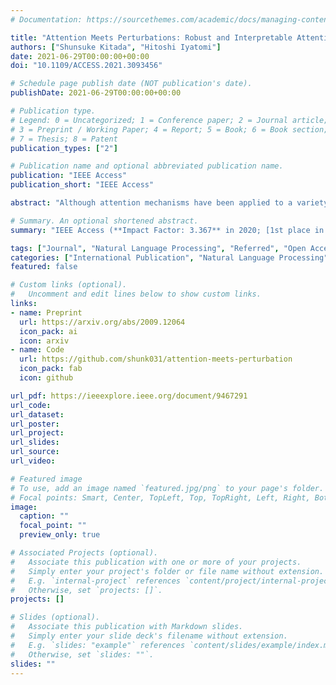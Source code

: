 ```yaml
---
# Documentation: https://sourcethemes.com/academic/docs/managing-content/

title: "Attention Meets Perturbations: Robust and Interpretable Attention with Adversarial Training"
authors: ["Shunsuke Kitada", "Hitoshi Iyatomi"]
date: 2021-06-29T00:00:00+00:00
doi: "10.1109/ACCESS.2021.3093456"

# Schedule page publish date (NOT publication's date).
publishDate: 2021-06-29T00:00:00+00:00

# Publication type.
# Legend: 0 = Uncategorized; 1 = Conference paper; 2 = Journal article;
# 3 = Preprint / Working Paper; 4 = Report; 5 = Book; 6 = Book section;
# 7 = Thesis; 8 = Patent
publication_types: ["2"]

# Publication name and optional abbreviated publication name.
publication: "IEEE Access"
publication_short: "IEEE Access"

abstract: "Although attention mechanisms have been applied to a variety of deep learning models and have been shown to improve the prediction performance, it has been reported to be vulnerable to perturbations to the mechanism. To overcome the vulnerability to perturbations in the mechanism, we are inspired by adversarial training (AT), which is a powerful regularization technique for enhancing the robustness of the models. In this paper, we propose a general training technique for natural language processing tasks, including AT for attention (Attention AT) and more interpretable AT for attention (Attention iAT). The proposed techniques improved the prediction performance and the model interpretability by exploiting the mechanisms with AT. In particular, Attention iAT boosts those advantages by introducing adversarial perturbation, which enhances the difference in the attention of the sentences. Evaluation experiments with ten open datasets revealed that AT for attention mechanisms, especially Attention iAT, demonstrated (1) the best performance in nine out of ten tasks and (2) more interpretable attention (i.e., the resulting attention correlated more strongly with gradient-based word importance) for all tasks. Additionally, the proposed techniques are (3) much less dependent on perturbation size in AT."

# Summary. An optional shortened abstract.
summary: "IEEE Access (**Impact Factor: 3.367** in 2020; [1st place in Engineering & Computer Science (general) at Google Scholar Metrics](https://scholar.google.com/citations?view_op=top_venues&hl=en&vq=eng_enggeneral))"

tags: ["Journal", "Natural Language Processing", "Referred", "Open Access"]
categories: ["International Publication", "Natural Language Processing", "Referred", "Open Access"]
featured: false

# Custom links (optional).
#   Uncomment and edit lines below to show custom links.
links:
- name: Preprint
  url: https://arxiv.org/abs/2009.12064
  icon_pack: ai
  icon: arxiv
- name: Code
  url: https://github.com/shunk031/attention-meets-perturbation
  icon_pack: fab
  icon: github

url_pdf: https://ieeexplore.ieee.org/document/9467291
url_code:
url_dataset:
url_poster:
url_project:
url_slides:
url_source:
url_video:

# Featured image
# To use, add an image named `featured.jpg/png` to your page's folder. 
# Focal points: Smart, Center, TopLeft, Top, TopRight, Left, Right, BottomLeft, Bottom, BottomRight.
image:
  caption: ""
  focal_point: ""
  preview_only: true

# Associated Projects (optional).
#   Associate this publication with one or more of your projects.
#   Simply enter your project's folder or file name without extension.
#   E.g. `internal-project` references `content/project/internal-project/index.md`.
#   Otherwise, set `projects: []`.
projects: []

# Slides (optional).
#   Associate this publication with Markdown slides.
#   Simply enter your slide deck's filename without extension.
#   E.g. `slides: "example"` references `content/slides/example/index.md`.
#   Otherwise, set `slides: ""`.
slides: ""
---
```

